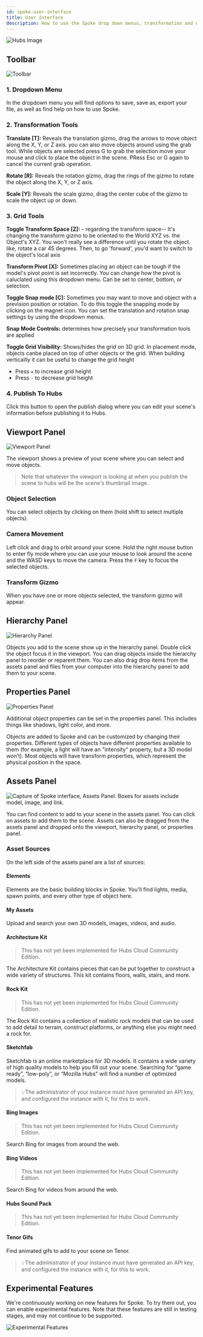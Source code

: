 ```yaml
---
id: spoke-user-interface
title: User Interface
description: How to use the Spoke drop down menus, transformation and grid tools, and the hierarchy, properties, and asset panels.
---
```


![Hubs Image](img/spoke-user-interface.jpeg)

## Toolbar

![Toolbar](img/spoke-toolbar.jpeg)

### 1. Dropdown Menu

In the dropdown menu you will find options to save, save as, export your file, as well as find help on how to use Spoke. 

### 2. Transformation Tools

__Translate [T]:__ Reveals the translation gizmo, drag the arrows to move object along the X, Y, or Z axis. you can also move objects around using the grab tool. While objects are selected press G to grab the selection move your mouse and click to place the object in the scene. PRess Esc or G again to cancel the current grab operation. 

__Rotate [R]:__ Reveals the rotation gizmo, drag the rings of the gizmo to rotate the object along the X, Y, or Z axis.

__Scale [Y]:__ Reveals the scale gizmo, drag the center cube of the gizmo to scale the object up or down.

### 3. Grid Tools

__Toggle Transform Space [Z]:__ - regarding the transform space-- It's changing the transform gizmo to be oriented to the World XYZ vs. the Object's XYZ. You won't really see a difference until you rotate the object.
like, rotate a car 45 degrees. Then, to go 'forward', you'd want to switch to the object's local axis

__Transform Pivot [X]:__ Sometimes placing an object can be tough if the model's pivot point is set incorrectly. You can change how the pivot is caluclated using this dropdown menu. Can be set to center, bottom, or selection. 

__Toggle Snap mode [C]:__  Sometimes you may want to move and object with a prevision position or rotation. To do this toggle the snapping mode by clicking on the magnet icon. You can set the translation and rotation snap settings by using the dropdown menus. 

__Snap Mode Controls:__ determines how precisely your transformation tools are applied

__Toggle Grid Visibility:__ Shows/hides the grid on 3D grid. In placement mode, objects canbe placed on top of other objects or the grid. When building verticailly it can be useful to change the grid height 

- Press `=` to increase grid height 
- Press `-` to decrease grid height

### 4. Publish To Hubs

Click this button to open the publish dialog where you can edit your scene's information before publishing it to Hubs.

## Viewport Panel
![Viewport Panel](img/spoke-viewport-panel.jpeg)

The viewport shows a preview of your scene where you can select and move objects.
  
  > Note that whatever the viewport is looking at when you publish the scene to hubs will be the scene's thumbnail image.

### Object Selection
You can select objects by clicking on them (hold shift to select multiple objects). 

### Camera Movement
Left click and drag to orbit around your scene. Hold the right mouse button to enter fly mode where you can use your mouse to look around the scene and the WASD keys to move the camera. Press the `F` key to focus the selected objects.

### Transform Gizmo
When you have one or more objects selected, the transform gizmo will appear.

## Hierarchy Panel
![Hierarchy Panel](img/spoke-hierarchy-panel.jpeg)

Objects you add to the scene show up in the hierarchy panel. Double click the object focus it in the viewport. You can drag objects inside the hierarchy panel to reorder or reparent them. You can also drag drop items from the assets panel and files from your computer into the hierarchy panel to add them to your scene.

## Properties Panel
![Properties Panel](img/spoke-properties-panel.jpeg)

Additional object properties can be set in the properties panel. This includes things like shadows, light color, and more.

Objects are added to Spoke and can be customized by changing their properties. Different types of objects have different properties available to them (for example, a light will have an "intensity" property, but a 3D model won’t). Most objects will have transform properties, which represent the physical position in the space.
## Assets Panel
![Capture of Spoke interface, Assets Panel. Boxes for assets include model, image, and link.](img/spoke-assets-panel.png)

You can find content to add to your scene in the assets panel. You can click on assets to add them to the scene. Assets can also be dragged from the assets panel and dropped onto the viewport, hierarchy panel, or properties panel. 

### Asset Sources

On the left side of the assets panel are a list of sources:

#### Elements
Elements are the basic building blocks in Spoke. You'll find lights, media, spawn points, and every other type of object here.

#### My Assets
Upload and search your own 3D models, images, videos, and audio.

#### Architecture Kit
> This has not yet been implemented for Hubs Cloud Community Edition.

The Architecture Kit contains pieces that can be put together to construct a wide variety of structures. This kit contains floors, walls, stairs, and more.

#### Rock Kit
> This has not yet been implemented for Hubs Cloud Community Edition.

The Rock Kit contains a collection of realistic rock models that can be used to add detail to terrain, construct platforms, or anything else you might need a rock for.

#### Sketchfab
Sketchfab is an online marketplace for 3D models. It contains a wide variety of high quality models to help you fill out your scene.
Searching for “game ready”, “low-poly”, or “Mozilla Hubs” will find a number of optimized models.

> 💡The administrator of your instance must have generated an API key, and configured the instance with it, for this to work.


#### Bing Images
> This has not yet been implemented for Hubs Cloud Community Edition.

Search Bing for images from around the web.

#### Bing Videos
> This has not yet been implemented for Hubs Cloud Community Edition.

Search Bing for videos from around the web.

#### Hubs Sound Pack
> This has not yet been implemented for Hubs Cloud Community Edition.

#### Tenor Gifs
Find animated gifs to add to your scene on Tenor.

> 💡The administrator of your instance must have generated an API key, and configured the instance with it, for this to work.

## Experimental Features

We're continuously working on new features for Spoke. To try them out, you can enable experimental features. Note that these features are still in testing stages, and may not continue to be supported.

![Experimental Features](img/spoke-experimental-features.jpeg)
